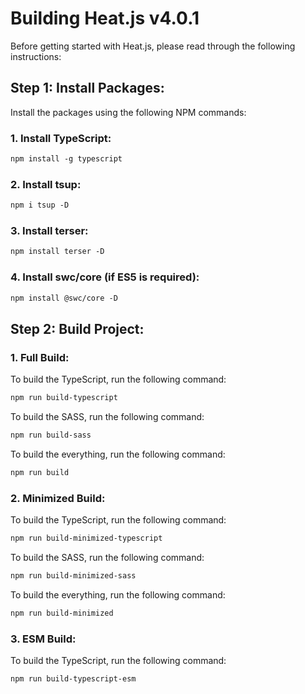 # Building Heat.js v4.0.1

Before getting started with Heat.js, please read through the following instructions:


## Step 1: Install Packages:

Install the packages using the following NPM commands:

### 1. Install TypeScript:

```markdown
npm install -g typescript
```

### 2. Install tsup:

```markdown
npm i tsup -D
```

### 3. Install terser:

```markdown
npm install terser -D
```

### 4. Install swc/core (if ES5 is required):

```markdown
npm install @swc/core -D
```


## Step 2: Build Project:

### 1. Full Build:

To build the TypeScript, run the following command:

```markdown
npm run build-typescript
```

To build the SASS, run the following command:

```markdown
npm run build-sass
```

To build the everything, run the following command:

```markdown
npm run build
```

### 2. Minimized Build:

To build the TypeScript, run the following command:

```markdown
npm run build-minimized-typescript
```

To build the SASS, run the following command:

```markdown
npm run build-minimized-sass
```

To build the everything, run the following command:

```markdown
npm run build-minimized
```

### 3. ESM Build:

To build the TypeScript, run the following command:

```markdown
npm run build-typescript-esm
```